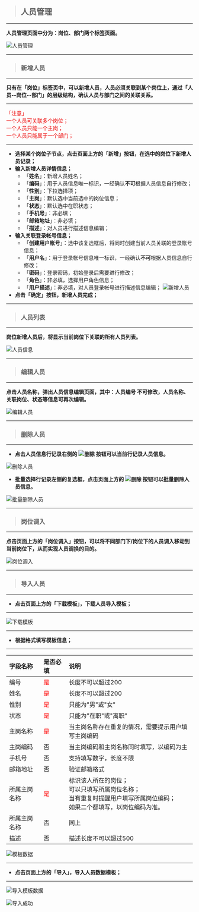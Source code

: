 > ## **人员管理**

---

**人员管理页面中分为：岗位、部门两个标签页面。**

![人员管理](assets/img/Organization-userMana.png "人员管理")

---

> ### **新增人员**

---

**只有在「**岗位**」标签页中，可以新增人员，人员必须关联到某个岗位上，通过「**人员--岗位--部门**」的层级结构，确认人员与部门之间的关联关系。**

---

<font color='redLight'>「注意」</br>
一个人员可关联多个岗位；</br>
一个人员只能一个主岗；</br>
一个人员只能属于一个部门；</br>
</font>

---

- **选择某个岗位子节点，点击页面上方的「**新增**」按钮，在选中的岗位下新增人员记录；**
- **输入新增人员详情信息；**
  - 「**姓名**」：新增人员姓名；
  - 「**编码**」：用于人员信息唯一标识，一经确认**不可**根据人员信息自行修改；
  - 「**性别**」：下拉选择项；
  - 「**主岗**」：默认选中当前选中的岗位信息；
  - 「**状态**」：默认选中在职状态；
  - 「**手机号**」：非必填；
  - 「**邮箱地址**」：非必填；
  - 「**描述**」：对人员进行描述信息编辑；
- **输入关联登录帐号信息；**
  - 「**创建用户帐号**」：选中该复选框后，将同时创建当前人员关联的登录帐号信息；
  - 「**用户名**」：用于登录帐号信息唯一标识，一经确认**不可**根据人员信息自行修改；
  - 「**密码**」：登录密码，初始登录后需要进行修改；
  - 「**角色**」：非必填，选择用户角色信息；
  - 「**用户描述**」：非必填，对人员登录帐号进行描述信息编辑；
  ![新增人员](assets/img/Organization-userMana-add-detail.png "新增人员")
- **点击「确定」按钮，新增人员完成；**

---

> ### **人员列表**

---

**岗位新增人员后，将显示当前岗位下关联的所有人员列表。**

![人员信息](assets/img/Organization-userMana-add-success.png "人员信息")

---

> ### **编辑人员**

---

**点击人员名称，弹出人员信息编辑页面，其中：人员编号 不可修改，人员名称、关联岗位、状态等信息可再次编辑。**

![编辑人员](assets/img/Organization-userMana-edit-detail.png "编辑人员")

---

> ### **删除人员**

---

- **点击人员信息行记录右侧的  ![删除](assets/img/Organization-deptMana-button-delete.png "删除")    按钮可以当前行记录人员信息。**

![删除人员](assets/img/Organization-userMana-delete.png "删除人员")

- **批量选择行记录左侧的复选框，点击页面上方的  ![删除](assets/img/Organization-deptMana-button-delete.png "删除")    按钮可以批量删除人员信息。**

![批量删除人员](assets/img/Organization-userMana-batch-delete.png "批量删除人员")

---

> ### **岗位调入**

---

**点击页面上方的「岗位调入」按钮，可以将不同部门下/岗位下的人员调入移动到当前岗位下，从而实现人员调换的目的。**

![岗位调入](assets/img/Organization-userMana-postImport.png "岗位调入")

---

> ### **导入人员**

---

- **点击页面上方的「**下载模板**」，下载人员导入模板；**

---

![下载模板](assets/img/Organization-deptMana-download-template.png "下载模板")

---

- **根据格式填写模板信息；**

---

|字段名称|是否必填|说明|
|:---|:---|:---|
|编号|<font color='red'>是</font>|长度不可以超过200|
|姓名|<font color='red'>是</font>|长度不可以超过200|
|性别|<font color='red'>是</font>|只能为"男"或"女"|
|状态|<font color='red'>是</font>|只能为"在职"或"离职"|
|主岗名称|<font color='red'>是</font>|当主岗名称存在重复的情况，需要提示用户填写主岗编码|
|主岗编码|否|当主岗编码和主岗名称同时填写，以编码为主|
|手机号|否|支持填写数字，长度不限|
|邮箱地址|否|验证邮箱格式|
|所属主岗名称|<font color='red'>是</font>|标识该人所在的岗位；</br>可以只填写所属岗位名称；</br>当有重复时提醒用户填写所属岗位编码；</br>如果二个都填写，以岗位编码为准。|
|所属主岗名称|否|同上|
|描述|否|描述长度不可以超过500|

![模板数据](assets/img/Organization-userMana-data-template.png "模板数据")

---

- **点击页面上方的「**导入**」，导入人员数据模板；**

---

![导入模板数据](assets/img/Organization-userMana-import-template.png "导入模板数据")

![导入成功](assets/img/Organization-userMana-import-success.png "导入成功")
